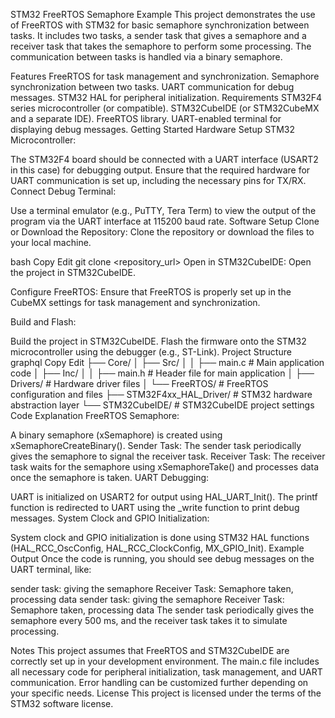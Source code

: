 STM32 FreeRTOS Semaphore Example
This project demonstrates the use of FreeRTOS with STM32 for basic semaphore synchronization between tasks. It includes two tasks, a sender task that gives a semaphore and a receiver task that takes the semaphore to perform some processing. The communication between tasks is handled via a binary semaphore.

Features
FreeRTOS for task management and synchronization.
Semaphore synchronization between two tasks.
UART communication for debug messages.
STM32 HAL for peripheral initialization.
Requirements
STM32F4 series microcontroller (or compatible).
STM32CubeIDE (or STM32CubeMX and a separate IDE).
FreeRTOS library.
UART-enabled terminal for displaying debug messages.
Getting Started
Hardware Setup
STM32 Microcontroller:

The STM32F4 board should be connected with a UART interface (USART2 in this case) for debugging output.
Ensure that the required hardware for UART communication is set up, including the necessary pins for TX/RX.
Connect Debug Terminal:

Use a terminal emulator (e.g., PuTTY, Tera Term) to view the output of the program via the UART interface at 115200 baud rate.
Software Setup
Clone or Download the Repository: Clone the repository or download the files to your local machine.

bash
Copy
Edit
git clone <repository_url>
Open in STM32CubeIDE: Open the project in STM32CubeIDE.

Configure FreeRTOS: Ensure that FreeRTOS is properly set up in the CubeMX settings for task management and synchronization.

Build and Flash:

Build the project in STM32CubeIDE.
Flash the firmware onto the STM32 microcontroller using the debugger (e.g., ST-Link).
Project Structure
graphql
Copy
Edit
├── Core/
│   ├── Src/
│   │   ├── main.c            # Main application code
│   ├── Inc/
│   │   ├── main.h            # Header file for main application
│   ├── Drivers/              # Hardware driver files
│   └── FreeRTOS/             # FreeRTOS configuration and files
├── STM32F4xx_HAL_Driver/     # STM32 hardware abstraction layer
└── STM32CubeIDE/             # STM32CubeIDE project settings
Code Explanation
FreeRTOS Semaphore:

A binary semaphore (xSemaphore) is created using xSemaphoreCreateBinary().
Sender Task: The sender task periodically gives the semaphore to signal the receiver task.
Receiver Task: The receiver task waits for the semaphore using xSemaphoreTake() and processes data once the semaphore is taken.
UART Debugging:

UART is initialized on USART2 for output using HAL_UART_Init().
The printf function is redirected to UART using the _write function to print debug messages.
System Clock and GPIO Initialization:

System clock and GPIO initialization is done using STM32 HAL functions (HAL_RCC_OscConfig, HAL_RCC_ClockConfig, MX_GPIO_Init).
Example Output
Once the code is running, you should see debug messages on the UART terminal, like:

sender task: giving the semaphore
Receiver Task: Semaphore taken, processing data
sender task: giving the semaphore
Receiver Task: Semaphore taken, processing data
The sender task periodically gives the semaphore every 500 ms, and the receiver task takes it to simulate processing.

Notes
This project assumes that FreeRTOS and STM32CubeIDE are correctly set up in your development environment.
The main.c file includes all necessary code for peripheral initialization, task management, and UART communication.
Error handling can be customized further depending on your specific needs.
License
This project is licensed under the terms of the STM32 software license.